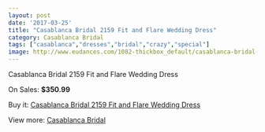```yaml
---
layout: post
date: '2017-03-25'
title: "Casablanca Bridal 2159 Fit and Flare Wedding Dress"
category: Casablanca Bridal
tags: ["casablanca","dresses","bridal","crazy","special"]
image: http://www.eudances.com/1082-thickbox_default/casablanca-bridal-2159-fit-and-flare-wedding-dress.jpg
---
```

Casablanca Bridal 2159 Fit and Flare Wedding Dress

On Sales: **$350.99**
<a href="https://www.eudances.com/en/casablanca-bridal/387-casablanca-bridal-2159-fit-and-flare-wedding-dress.html"><amp-img layout="responsive" width="600" height="600" src="//www.eudances.com/1082-thickbox_default/casablanca-bridal-2159-fit-and-flare-wedding-dress.jpg" alt="Casablanca Bridal 2159 Fit and Flare Wedding Dress 0" /></a>
<a href="https://www.eudances.com/en/casablanca-bridal/387-casablanca-bridal-2159-fit-and-flare-wedding-dress.html"><amp-img layout="responsive" width="600" height="600" src="//www.eudances.com/1084-thickbox_default/casablanca-bridal-2159-fit-and-flare-wedding-dress.jpg" alt="Casablanca Bridal 2159 Fit and Flare Wedding Dress 1" /></a>
<a href="https://www.eudances.com/en/casablanca-bridal/387-casablanca-bridal-2159-fit-and-flare-wedding-dress.html"><amp-img layout="responsive" width="600" height="600" src="//www.eudances.com/1083-thickbox_default/casablanca-bridal-2159-fit-and-flare-wedding-dress.jpg" alt="Casablanca Bridal 2159 Fit and Flare Wedding Dress 2" /></a>

Buy it: [Casablanca Bridal 2159 Fit and Flare Wedding Dress](https://www.eudances.com/en/casablanca-bridal/387-casablanca-bridal-2159-fit-and-flare-wedding-dress.html "Casablanca Bridal 2159 Fit and Flare Wedding Dress")

View more: [Casablanca Bridal](https://www.eudances.com/en/4-casablanca-bridal "Casablanca Bridal")